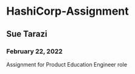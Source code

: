 # HashiCorp-Assignment

## Sue Tarazi 

### February 22, 2022

Assignment for Product Education Engineer role